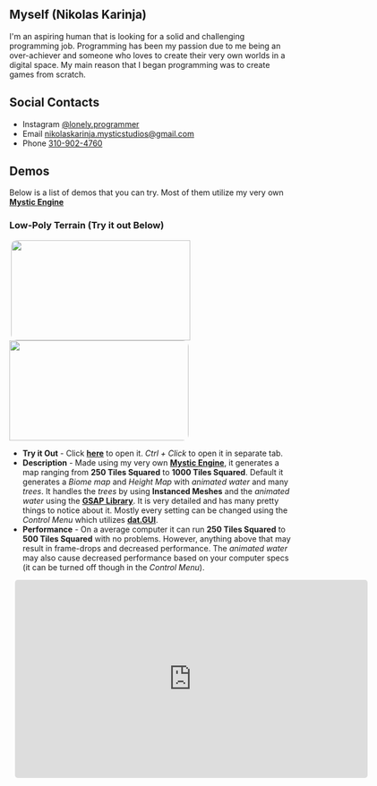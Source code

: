 ## Myself (Nikolas Karinja)

I'm an aspiring human that is looking for a solid and challenging programming job. Programming has been my passion due to me being an over-achiever and someone who loves to create their very own worlds in a digital space. My main reason that I began programming was to create games from scratch.

## Social Contacts

- Instagram [@lonely.programmer](https://www.instagram.com/lonely.programmer)
- Email [nikolaskarinja.mysticstudios@gmail.com](mailto:nikolaskarinja.mysticstudios@gmail.com)
- Phone [310-902-4760](tel:3109024760)

## Demos

Below is a list of demos that you can try. Most of them utilize my very own **[Mystic Engine](https://github.com/gearshiftstudios/mystic-engine)**

### Low-Poly Terrain (Try it out Below)
<div>
  	<img src="https://gearshiftstudios.github.io/mystic-engine/src/engine/examples/terrain/assets/screenshot.9.png" width="320" height="179" style="display: inline; border-radius: 10px 0px 0px 10px; margin-left: 2.5px; padding: 0;" />
    <img src="https://gearshiftstudios.github.io/mystic-engine/src/engine/examples/terrain/assets/screenshot.7.png" width="320" height="179" style="display: inline; border-radius: 0px 10px 10px 0px; margin: 0; padding: 0;" />
</div>

- **Try it Out** - Click **[here](https://gearshiftstudios.github.io/mystic-engine/src/engine/examples/terrain/renderer.html)** to open it. _Ctrl + Click_ to open it in separate tab.
- **Description** - Made using my very own **[Mystic Engine](https://github.com/gearshiftstudios/mystic-engine)**, it generates a map ranging from **250 Tiles Squared** to **1000 Tiles Squared**. Default it generates a _Biome map_ and _Height Map_ with _animated water_ and many _trees_. It handles the _trees_ by using **Instanced Meshes** and the _animated water_ using the **[GSAP Library](https://greensock.com/)**. It is very detailed and has many pretty things to notice about it. Mostly every setting can be changed using the _Control Menu_ which utilizes **[dat.GUI](https://github.com/dataarts/dat.gui)**.
- **Performance** - On a average computer it can run **250 Tiles Squared** to **500 Tiles Squared** with no problems. However, anything above that may result in frame-drops and decreased performance. The _animated water_ may also cause decreased performance based on your computer specs (it can be turned off though in the _Control Menu_).

<iframe src="https://gearshiftstudios.github.io/mystic-engine/src/engine/examples/terrain/renderer.html" width="630" height="354" style="border: none; border-radius: 5px; margin-left: 10px;"></iframe>

